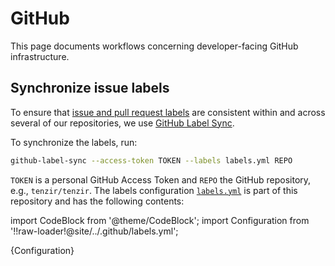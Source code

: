 # GitHub

This page documents workflows concerning developer-facing GitHub infrastructure.

## Synchronize issue labels

To ensure that [issue and pull request
labels](https://github.com/tenzir/tenzir/labels) are consistent within and
across several of our repositories, we use [GitHub Label
Sync](https://github.com/Financial-Times/github-label-sync). 

To synchronize the labels, run:

```bash
github-label-sync --access-token TOKEN --labels labels.yml REPO
```

`TOKEN` is a personal GitHub Access Token and `REPO` the GitHub repository,
e.g., `tenzir/tenzir`. The labels configuration
[`labels.yml`](https://github.com/tenzir/tenzir/blob/main/.github/labels.yml) is
part of this repository and has the following contents:

import CodeBlock from '@theme/CodeBlock';
import Configuration from '!!raw-loader!@site/../.github/labels.yml';

<CodeBlock language="yaml">{Configuration}</CodeBlock>

